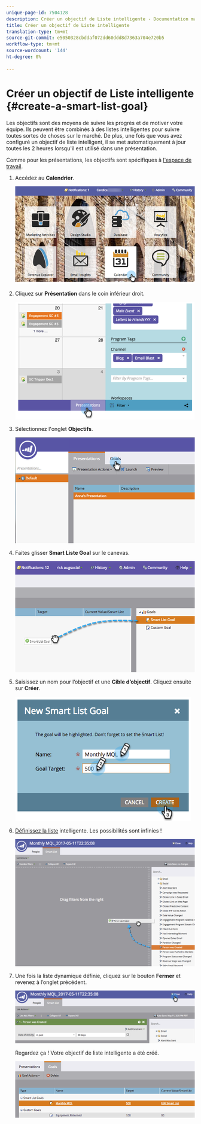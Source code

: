 ```yaml
---
unique-page-id: 7504128
description: Créer un objectif de Liste intelligente - Documentation marketing - Documentation du produit
title: Créer un objectif de Liste intelligente
translation-type: tm+mt
source-git-commit: e5050328cbddaf072dd60ddd8d7363a704e720b5
workflow-type: tm+mt
source-wordcount: '144'
ht-degree: 0%

---
```



# Créer un objectif de Liste intelligente {#create-a-smart-list-goal}

Les objectifs sont des moyens de suivre les progrès et de motiver votre équipe. Ils peuvent être combinés à des listes intelligentes pour suivre toutes sortes de choses sur le marché. De plus, une fois que vous avez configuré un objectif de liste intelligent, il se met automatiquement à jour toutes les 2 heures lorsqu&#39;il est utilisé dans une présentation.

Comme pour les présentations, les objectifs sont spécifiques à [l&#39;espace de travail](/help/marketo/product-docs/administration/workspaces-and-person-partitions/understanding-workspaces-and-person-partitions.md).

1. Accédez au **Calendrier**.

   ![](assets/2017-05-10-15-30-47-1.png)

1. Cliquez sur **Présentation** dans le coin inférieur droit.

   ![](assets/image2015-3-24-12-3a2-3a55.png)

1. Sélectionnez l&#39;onglet **Objectifs**.

   ![](assets/image2015-3-26-12-3a25-3a17.png)

1. Faites glisser **Smart Liste Goal** sur le canevas.

   ![](assets/image2015-3-24-12-3a47-3a36.png)

1. Saisissez un nom pour l’objectif et une **Cible d’objectif**. Cliquez ensuite sur **Créer**.

   ![](assets/image2015-3-24-12-3a50-3a6.png)

1. [Définissez la liste](/help/marketo/product-docs/core-marketo-concepts/smart-lists-and-static-lists/creating-a-smart-list/find-and-add-filters-to-a-smart-list.md) intelligente. Les possibilités sont infinies !

   ![](assets/mql.png)

1. Une fois la liste dynamique définie, cliquez sur le bouton **Fermer** et revenez à l’onglet précédent.

   ![](assets/mql2.png)

   Regardez ça ! Votre objectif de liste intelligente a été créé.

   ![](assets/image2015-3-24-13-3a0-3a35.png)
